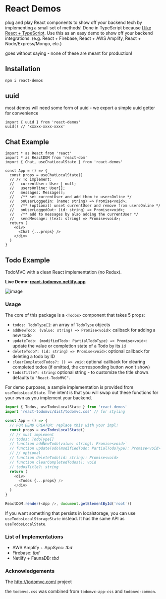 # React Demos

plug and play React components to show off your backend tech by implementing a small set of methods! Done in TypeScript because [I like React + TypeScript](https://react-typescript-cheatsheet.netlify.app/). Use this as an easy demo to show off your backend integrations. (e.g. React + Firebase, React + AWS Amplify, React + Node/Express/Mongo, etc.)

goes without saying - none of these are meant for production!

## Installation

```bash
npm i react-demos
```

## uuid

most demos will need some form of uuid - we export a simple uuid getter for convenience

```tsx
import { uuid } from 'react-demos'
uuid() // 'xxxxx-xxxx-xxxx'
```

## Chat Example

```tsx
import * as React from 'react'
import * as ReactDOM from 'react-dom'
import { Chat, useChatLocalState } from 'react-demos'

const App = () => {
  const props = useChatLocalState()
  // // To implement:
  //   currentUser: User | null;
  //   usersOnline: User[];
  //   messages: Message[];
  //   /** set currentUser and add them to usersOnline */
  //   onUserLoggedIn: (name: string) => Promise<void>;
  //   /** (optional) unset currentUser and remove from usersOnline */
  //   onUserLoggedOut: (id: string) => Promise<void>;
  //   /** add to messages by also adding the currentUser */
  //   sendMessage: (text: string) => Promise<void>;
  return (
    <div>
      <Chat {...props} />
    </div>
  )
}
```

## Todo Example

TodoMVC with a clean React implementation (no Redux).

**Live Demo: [react-todomvc.netlify.app](https://react-todomvc.netlify.app)**

![image](https://user-images.githubusercontent.com/6764957/87823641-59816500-c8a6-11ea-920e-5140041977b0.png)

### Usage

The core of this package is a `<Todos>` component that takes 5 props:

- `todos: TodoType[]`: an array of `TodoType` objects
- `addNewTodo: (value: string) => Promise<void>`: callback for adding a new todo
- `updateTodo: (modifiedTodo: PartialTodoType) => Promise<void>`: update the value or completion state of a Todo by its `id`
- `deleteTodo?: (id: string) => Promise<void>`: optional callback for deleting a todo by ID
- `clearCompletedTodos?: () => void`: optional callback for clearing completed todos (if omitted, the corresponding button won't show)
- `todosTitle?: string`: optional string - to customize the title shown. defaults to `"React-TodoMVC"`.

For demo purposes, a sample implementation is provided from `useTodosLocalState`. The intent is that you will swap out these functions for your own as you implement your backend.

```js
import { Todos, useTodosLocalState } from 'react-demos'
import 'react-todomvc/dist/todomvc.css' // for styling

const App = () => {
  // FOR DEMO CREATOR: replace this with your impl!
  const props = useTodosLocalState()
  // // must implement
  // todos: TodoType[]
  // function addNewTodo(value: string): Promise<void>`
  // function updateTodo(modifiedTodo: PartialTodoType): Promise<void>`
  // // optional
  // function deleteTodo(id: string): Promise<void>
  // function clearCompletedTodos(): void
  // todosTitle?: string
  return (
    <div>
      <Todos {...props} />
    </div>
  )
}

ReactDOM.render(<App />, document.getElementById('root'))
```

If you want something that persists in localstorage, you can use `useTodosLocalStorageState` instead. It has the same API as `useTodosLocalState`.

### List of Implementations

- AWS Amplify + AppSync: _tbd_
- Firebase: _tbd_
- Netlify + FaunaDB: _tbd_

### Acknowledgements

The http://todomvc.com/ project

the `todomvc.css` was combined from `todomvc-app-css` and `todomvc-common`.
